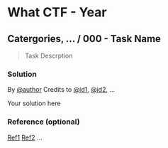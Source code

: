 # What CTF - Year

## Catergories, ... / 000 - Task Name

>
> Task Descrption
>

### Solution

By [@author](https://author_profile)
Credits to [@id1](), [@id2](), ...

Your solution here

### Reference (optional)

[Ref1](https://ref1)
[Ref2](https://ref2)
...
